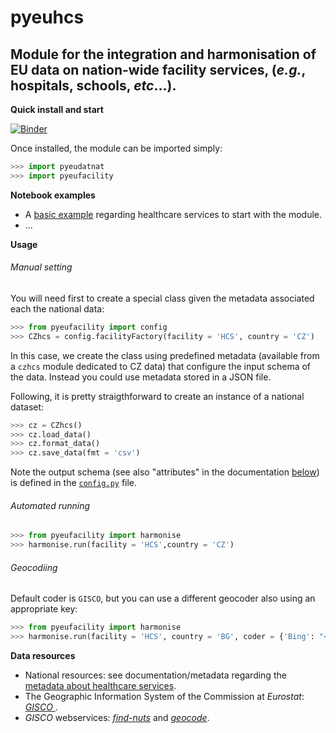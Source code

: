 pyeuhcs
=======

Module for the integration and harmonisation of EU data on nation-wide facility services, (_e.g._, hospitals, schools, _etc_...).
---

**Quick install and start**

[![Binder](https://mybinder.org/badge_logo.svg)](http://mybinder.org/v2/gh/eurostat/basic-services/master?filepath=src/python)

Once installed, the module can be imported simply:

```python
>>> import pyeudatnat
>>> import pyeufacility
```

**Notebook examples**

* A [basic example](https://nbviewer.jupyter.org/github/eurostat/basic-services/blob/master/src/python/notebooks/01_HCS_basic_example.ipynb) regarding healthcare services to start with the module.
* ...

**Usage**

###### Manual setting

You will need first to create a special class given the metadata associated each 
the national data:

```python
>>> from pyeufacility import config
>>> CZhcs = config.facilityFactory(facility = 'HCS', country = 'CZ')
```

In this case, we create the class using predefined metadata (available from a `czhcs` module dedicated to
CZ data) that configure the input schema of the data. Instead you could use metadata stored in a JSON file.

Following, it is pretty straigthforward to create an instance of a national dataset:

```python
>>> cz = CZhcs()
>>> cz.load_data()
>>> cz.format_data()
>>> cz.save_data(fmt = 'csv')
```

Note the output schema (see also "attributes" in the documentation [below](#Data)) is defined in the [`config.py`](config.py) file.

###### Automated running

```python
>>> from pyeufacility import harmonise
>>> harmonise.run(facility = 'HCS',country = 'CZ')
```

<!-- .. ` -->
###### Geocodiing

Default coder is `GISCO`, but you can use a different geocoder also using an appropriate key:

```python
>>> from pyeufacility import harmonise
>>> harmonise.run(facility = 'HCS', country = 'BG', coder = {'Bing': "<your_api_key>")
```

**<a name="Data"></a>Data resources**
 
* National resources: see documentation/metadata regarding the [metadata about healthcare services](https://github.com/eurostat/basic-services/blob/master/docs/GISCO_healthcare_services_metadata.pdf).
* The Geographic Information System of the Commission at _Eurostat_: [_GISCO_ ](http://ec.europa.eu/eurostat/web/gisco/overview).
* _GISCO_ webservices: [_find-nuts_](http://europa.eu/webtools/rest/gisco/nuts/find-nuts.py) and [_geocode_](http://europa.eu/webtools/rest/gisco/api?).
 
